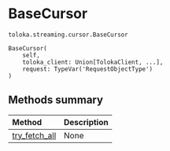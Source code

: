 # BaseCursor
`toloka.streaming.cursor.BaseCursor`

```
BaseCursor(
    self,
    toloka_client: Union[TolokaClient, ...],
    request: TypeVar('RequestObjectType')
)
```

## Methods summary

| Method | Description |
| :------| :-----------|
[try_fetch_all](toloka.streaming.cursor.BaseCursor.try_fetch_all.md)| None
